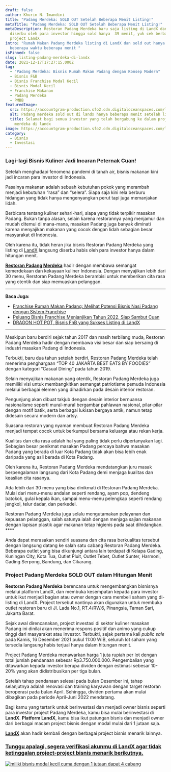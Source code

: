 ```yaml
---
draft: false
author: Khurin N. Imandini
title: "Padang Merdeka: SOLD OUT Setelah Beberapa Menit Listing!"
metaTitle: "Padang Merdeka: SOLD OUT Setelah Beberapa Menit Listing!"
metaDescription: Restoran Padang Merdeka baru saja listing di LandX dan langsung
  diserbu oleh para investor hingga sold hanya  39 menit, yuk cek berbagai
  project LandX
intro: "Rumah Makan Padang Merdeka listing di LandX dan sold out hanya dalam
  beberapa waktu beberapa menit "
isPinned: false
slug: listing-padang-merdeka-di-landx
date: 2021-12-17T17:27:15.000Z
tag:
  - "Padang Merdeka: Bisnis Rumah Makan Padang dengan Konsep Modern"
  - Bisnis F&B
  - Bisnis Franchise Modal Kecil
  - Bisnis Modal Kecil
  - Franchise Makanan
  - Padang Merdeka
  - PMBB
featuredImage:
  src: https://accountgram-production.sfo2.cdn.digitaloceanspaces.com/landx_ghost/2021/12/PADANG-MERDEKA-LISTING-DI-LANDX-SOLD-CUMA-DENGAN-39-MENIT-copy.jpg
  alt: Padang merdeka sold out di landx hanya beberapa menit setelah listing
  title: Selamat bagi semua investor yang telah bergabung ke dalam project padang
    merdeka di landx
image: https://accountgram-production.sfo2.cdn.digitaloceanspaces.com/landx_ghost/2021/12/PADANG-MERDEKA-LISTING-DI-LANDX-SOLD-CUMA-DENGAN-39-MENIT-copy.jpg
category:
  - Bisnis
  - Investasi
---
```

### Lagi-lagi Bisnis Kuliner Jadi Incaran Peternak Cuan!

Setelah menghadapi fenomena pandemi di tanah air, bisnis makanan kini jadi incaran para investor di Indonesia.

Pasalnya makanan adalah sebuah kebutuhan pokok yang merambah menjadi kebutuhan “rasa” dan “selera”. Siapa saja kini rela berburu hidangan yang tidak hanya mengenyangkan perut tapi juga memanjakan lidah.

Berbicara tentang kuliner sehari-hari, siapa yang tidak terpikir masakan Padang. Bukan tanpa alasan, selain karena restorannya yang menjamur dan mudah ditemui di mana-mana, masakan Padang juga banyak diminati karena menyajikan makanan yang cocok dengan lidah sebagian besar masyarakat di Indonesia.

Oleh karena itu, tidak heran jika bisnis Restoran Padang Merdeka yang listing di [LandX](https://landx.id/) langsung diserbu habis oleh para investor hanya dalam hitungan menit.

**[Restoran Padang Merdeka](https://landx.id/)**  hadir dengan membawa semangat kemerdekaan dan kekayaan kuliner Indonesia. Dengan menyajikan lebih dari 30 menu, Rerstoran Padang Merdeka berambisi untuk memberikan cita rasa yang otentik dan siap memuaskan pelanggan.

- - -

**Baca Juga:**

* [Franchise Rumah Makan Padang: Melihat Potensi Bisnis Nasi Padang dengan Sistem Franchise](https://landx.id/blog/membangun-bisnis-rumah-makan-padang-dengan-sistem-franchise/)
* [Peluang Bisnis Franchise Menjanjikan Tahun 2022, Siap Sambut Cuan](https://landx.id/blog/peluang-bisnis-franchise-terbaik-di-tahun-2022/)
* [DRAGON HOT POT, Bisnis FnB yang Sukses Listing di LandX](https://landx.id/blog/dragon-hot-pot-bisnis-fnb-yang-sukses-listing-di-landx/)

- - -

Meskipun baru berdiri sejak tahun 2017 dan masih terbilang muda, Restoran Padang Merdeka hadir dengan membawa visi besar dan siap bersaing di industri masakan Padang di Indonesia.

Terbukti, baru dua tahun setelah berdiri, Restoran Padang Merdeka telah menerima penghargaan “TOP 40 JAKARTA BEST EATS BY FOODIES” dengan kategori “Casual Dining” pada tahun 2019.

Selain menyajikan makanan yang otentik, Restoran Padang Merdeka juga memiliki visi untuk membangkitkan semangat patriotisme pemuda Indonesia melalui berbagai elemen yang dihadirkan pada desain interior restoran.

Pengunjung akan dibuat takjub dengan desain interior bernuansa nasionalisme seperti mural-mural bergambar pahlawan nasional, pilar-pilar dengan motif batik, serta berbagai lukisan bergaya antik, namun tetap didesain secara modern dan artsy.

Suasana restoran yang nyaman membuat Restoran Padang Merdeka menjadi tempat cocok untuk berkumpul bersama keluarga atau rekan kerja.

Kualitas dan cita rasa adalah hal yang paling tidak perlu dipertanyakan lagi. Sebagian besar penikmat masakan Padang percaya bahwa masakan Padang yang berada di luar Kota Padang tidak akan bisa lebih enak daripada yang asli berada di Kota Padang.

Oleh karena itu, Restoran Padang Merdeka mendatangkan juru masak berpengalaman langsung dari Kota Padang demi menjaga kualitas dan keaslian cita rasanya.

Ada lebih dari 30 menu yang bisa dinikmati di Restoran Padang Merdeka. Mulai dari menu-menu andalan seperti rendang, ayam pop, dendeng batokok, gulai kepala ikan, sampai menu-menu pelengkap seperti rendang jengkol, telur dadar, dan perkedel.

Restoran Padang Merdeka juga selalu mengutamakan pelayanan dan kepuasan pelanggan, salah satunya ialah dengan menjaga sajian makanan dengan lapisan plastik agar makanan tetap higienis pada saat dihidangkan. \*\*\*\*

Anda dapat merasakan sendiri suasana dan cita rasa berkualitas tersebut dengan langsung datang ke salah satu cabang Restoran Padang Merdeka. Beberapa outlet yang bisa dikunjungi antara lain terdapat di Kelapa Gading, Kuningan City, Kota Tua, Outlet Pluit, Outlet Tebet, Outlet Sunter, Harmoni, Gading Serpong, Bandung, dan Cikarang.

### Project Padang Merdeka SOLD OUT dalam Hitungan Menit

**Restoran Padang Merdeka** berencana untuk mengembangkan bisnisnya melalui platform LandX, dan membuka kesempatan kepada para investor untuk ikut menjadi bagian atau owner dengan cara membeli saham yang di-listing di LandX. Project tersebut nantinya akan digunakan untuk membuka outlet restoran baru di Jl. Lada No.1, RT.4/RW.6, Pinangsia, Taman Sari, Jakarta Barat.

Sejak awal direncanakan, project investasi di sektor kuliner masakan Padang ini dinilai akan menerima respons positif dan animo yang cukup tinggi dari masyarakat atau investor. Terbukti, sejak pertama kali *public sale* pada Kamis, 16 Desember 2021 pukul 11:00 WIB, seluruh lot saham yang tersedia langsung habis terjual hanya dalam hitungan menit.

Project Padang Merdeka menawarkan harga 1 juta rupiah per lot dengan total jumlah pendanaan sebesar Rp3.750.000.000. Pengembalian yang ditawarkan kepada investor berupa dividen dengan estimasi sebesar 10-20% yang akan didistribusikan per tiga bulan.

Setelah tahap pendanaan selesai pada bulan Desember ini, tahap selanjutnya adalah renovasi dan training karyawan dengan target restoran beroperasi pada bulan April. Sehingga, dividen pertama akan mulai dibagikan pada periode April-Juni 2022 mendatang.

Bagi kamu yang tertarik untuk berinvestasi dan menjadi owner bisnis seperti para investor project Padang Merdeka, kamu bisa mulai berinvestasi di **LandX**. **Platform LandX**, kamu bisa ikut patungan bisnis dan menjadi owner dari berbagai macam project bisnis dengan modal mulai dari 1 jutaan saja.

**[LandX](https://landx.id/project/#/pmbb)** akan hadir kembali dengan berbagai project bisnis menarik lainnya.

### [Tunggu apalagi, segera verifikasi akunmu di LandX agar tidak ketinggalan project-project bisnis menarik berikutnya.](https://app.landx.id/?utm_source=Organic+Page&utm_medium=Content+Blog&utm_campaign=BlogLandX&utm_id=Blog)

<!--StartFragment-->

[![miliki bisnis modal kecil cuma dengan 1 jutaan dapat 4 cabang ](https://accountgram-production.sfo2.cdn.digitaloceanspaces.com/landx_ghost/2021/11/jadi-owner-bisnis-hanya-1-jutaan-dengan-cuan-yang-sangat-menjanjikan.png)](https://app.landx.id/?utm_source=Organic+Page&utm_medium=Content+Blog&utm_campaign=BlogLandX&utm_id=Blog)

<!--EndFragment-->